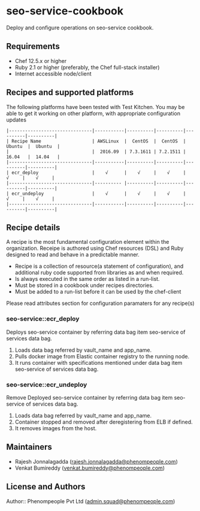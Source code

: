 seo-service-cookbook
=========================
Deploy and configure  operations on seo-service cookbook.

Requirements
------------
* Chef 12.5.x or higher
* Ruby 2.1 or higher (preferably, the Chef full-stack installer)
* Internet accessible node/client 

Recipes and supported platforms
-------------------------------
The following platforms have been tested with Test Kitchen. You may be 
able to get it working on other platform, with appropriate configuration updates
```
|-------------------------------|-----------|----------|----------|----------|----------|
| Recipe Name                   | AWSLinux  |  CentOS  |  CentOS  |  Ubuntu  |  Ubuntu  |
|                               |  2016.09  | 7.3.1611 | 7.2.1511 |  16.04   |  14.04   | 
|-------------------------------|-----------|----------|----------|----------|----------|
| ecr_deploy                    |    √      |    √     |    √     |    √     |    √     |    
|-------------------------------|---------- |----------|----------|----------|----------|
| ecr_undeploy                  |    √      |    √     |    √     |    √     |    √     |    
|-------------------------------|-----------|----------|----------|----------|----------|

```
Recipe details
----------------

A recipe is the most fundamental configuration element within the organization. Receipe is authored using 
Chef resources (DSL) and Ruby designed to read and behave in a predictable manner.

* Recipe is a collection of resource(a statement of configuration),
  and additional ruby code supported from libraries as and when required.
* Is always executed in the same order as listed in a run-list. 
* Must be stored in a cookbook under recipes directories.
* Must be added to a run-list before it can be used by the chef-client

Please read attributes section for configuration paramaters for any recipe(s)

### seo-service::ecr_deploy

Deploys seo-service container by referring data bag item seo-service of services data bag.

1. Loads data bag referred by vault_name and app_name.
1. Pulls docker image from Elastic container registry to the running node.
1. It runs container with specifications mentioned under data bag item seo-service of services data bag.

### seo-service::ecr_undeploy

Remove Deployed seo-service container by referring data bag item seo-service of services data bag.

1. Loads data bag referred by vault_name and app_name.
1. Container stopped and removed after deregistering from ELB if defined.
1. It removes images from the host.

## Maintainers

* Rajesh Jonnalagadda (<rajesh.jonnalagadda@phenompeople.com>)
* Venkat Bumireddy    (<venkat.bumireddy@phenompeople.com>)

## License and Authors

Author:: Phenompeople Pvt Ltd (<admin.squad@phenompeople.com>)
